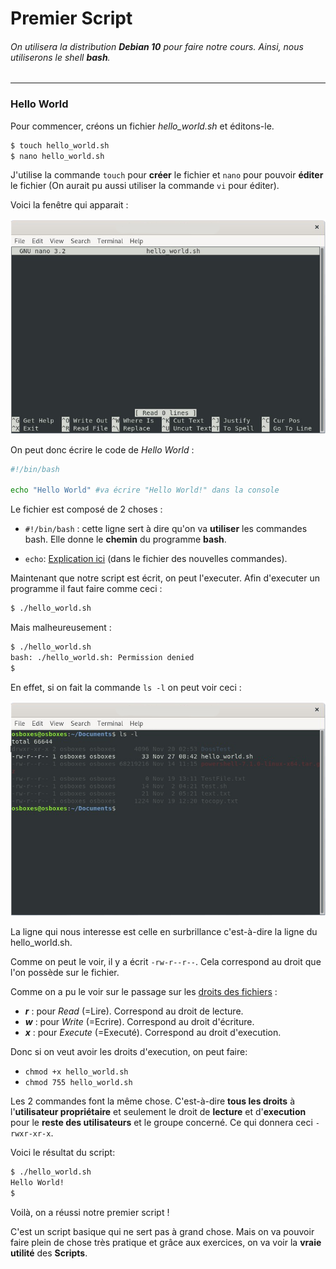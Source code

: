 # Premier Script

###### On utilisera la distribution **Debian 10** pour faire notre cours. Ainsi, nous utiliserons le shell **bash**.

-------

### Hello World

Pour commencer, créons un fichier *hello_world.sh* et éditons-le.

```bash
$ touch hello_world.sh
$ nano hello_world.sh
```
J'utilise la commande `touch` pour **créer** le fichier et `nano` pour pouvoir **éditer** le fichier (On aurait pu aussi utiliser la commande `vi` pour éditer). 

Voici la fenêtre qui apparait :

![Fenêtre nano](./Ressources/nano_fenetre.png)

On peut donc écrire le code de *Hello World* :

```bash
#!/bin/bash

echo "Hello World" #va écrire "Hello World!" dans la console
```
Le fichier est composé de 2 choses :

- `#!/bin/bash` : cette ligne sert à dire qu'on va **utiliser** les commandes bash. Elle donne le **chemin** du programme **bash**.

- `echo`: [Explication ici](./new_command.md) (dans le fichier des nouvelles commandes).

Maintenant que notre script est écrit, on peut l'executer.
Afin d'executer un programme il faut faire comme ceci :
```bash
$ ./hello_world.sh
```
Mais malheureusement :

```bash
$ ./hello_world.sh
bash: ./hello_world.sh: Permission denied
$
```
En effet, si on fait la commande `ls -l` on peut voir ceci :

![ls -l](./Ressources/ls-l.png)

La ligne qui nous interesse est celle en surbrillance c'est-à-dire la ligne du hello_world.sh.

Comme on peut le voir, il y a écrit `-rw-r--r--`. Cela correspond au droit que l'on possède sur le fichier.

Comme on a pu le voir sur le passage sur les [droits des fichiers](https://github.com/kevinniel/resources/blob/master/Cours/linux/droits.md) :

- ***r*** : pour *Read* (=Lire). Correspond au droit de lecture.
- ***w*** : pour *Write* (=Ecrire). Correspond au droit d'écriture.
- ***x*** : pour *Execute* (=Executé). Correspond au droit d'execution.

Donc si on veut avoir les droits d'execution, on peut faire:

- `chmod +x hello_world.sh` 
- `chmod 755 hello_world.sh`

Les 2 commandes font la même chose. C'est-à-dire **tous les droits** à l'**utilisateur propriétaire** et seulement le droit de **lecture** et d'**execution** pour le **reste des utilisateurs** et le groupe concerné. Ce qui donnera ceci `-rwxr-xr-x`.

Voici le résultat du script:

```bash
$ ./hello_world.sh
Hello World!
$
```
Voilà, on a réussi notre premier script ! 

C'est un script basique qui ne sert pas à grand chose. Mais on va pouvoir faire plein de chose très pratique et grâce aux exercices, on va voir la **vraie utilité** des **Scripts**.